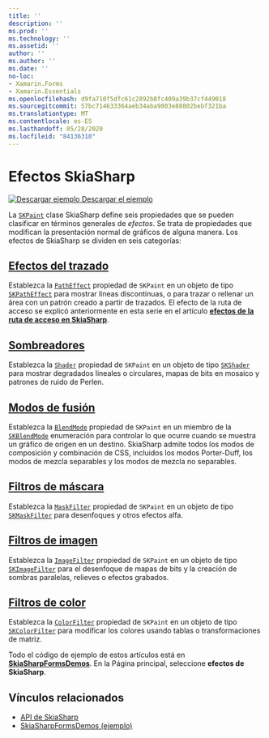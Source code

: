 ```yaml
---
title: ''
description: ''
ms.prod: ''
ms.technology: ''
ms.assetid: ''
author: ''
ms.author: ''
ms.date: ''
no-loc:
- Xamarin.Forms
- Xamarin.Essentials
ms.openlocfilehash: d9fa710f5dfc61c2892b8fc409a39b37cf449018
ms.sourcegitcommit: 57bc714633364aeb34aba9803e88802bebf321ba
ms.translationtype: MT
ms.contentlocale: es-ES
ms.lasthandoff: 05/28/2020
ms.locfileid: "84136310"
---
```

# <a name="skiasharp-effects"></a>Efectos SkiaSharp

[![Descargar ejemplo](~/media/shared/download.png) Descargar el ejemplo](https://docs.microsoft.com/samples/xamarin/xamarin-forms-samples/skiasharpforms-demos)

La [`SKPaint`](xref:SkiaSharp.SKPaint) clase SkiaSharp define seis propiedades que se pueden clasificar en términos generales de _efectos_. Se trata de propiedades que modifican la presentación normal de gráficos de alguna manera. Los efectos de SkiaSharp se dividen en seis categorías:

## <a name="path-effects"></a>[Efectos del trazado](../curves/effects.md)

Establezca la [`PathEffect`](xref:SkiaSharp.SKPaint.PathEffect) propiedad de `SKPaint` en un objeto de tipo [`SKPathEffect`](xref:SkiaSharp.SKPathEffect) para mostrar líneas discontinuas, o para trazar o rellenar un área con un patrón creado a partir de trazados. El efecto de la ruta de acceso se explicó anteriormente en esta serie en el artículo [**efectos de la ruta de acceso en SkiaSharp**](../curves/effects.md).

## <a name="shaders"></a>[Sombreadores](shaders/index.md)

Establezca la [`Shader`](xref:SkiaSharp.SKPaint.Shader) propiedad de `SKPaint` en un objeto de tipo [`SKShader`](xref:SkiaSharp.SKShader) para mostrar degradados lineales o circulares, mapas de bits en mosaico y patrones de ruido de Perlen.

## <a name="blend-modes"></a>[Modos de fusión](blend-modes/index.md)

Establezca la [`BlendMode`](xref:SkiaSharp.SKPaint.BlendMode) propiedad de `SKPaint` en un miembro de la [`SKBlendMode`](xref:SkiaSharp.SKBlendMode) enumeración para controlar lo que ocurre cuando se muestra un gráfico de origen en un destino. SkiaSharp admite todos los modos de composición y combinación de CSS, incluidos los modos Porter-Duff, los modos de mezcla separables y los modos de mezcla no separables.

## <a name="mask-filters"></a>[Filtros de máscara](mask-filters.md)

Establezca la [`MaskFilter`](xref:SkiaSharp.SKPaint.MaskFilter) propiedad de `SKPaint` en un objeto de tipo [`SKMaskFilter`](xref:SkiaSharp.SKMaskFilter) para desenfoques y otros efectos alfa.

## <a name="image-filters"></a>[Filtros de imagen](image-filters.md)

Establezca la [`ImageFilter`](xref:SkiaSharp.SKPaint.ImageFilter) propiedad de `SKPaint` en un objeto de tipo [`SKImageFilter`](xref:SkiaSharp.SKImageFilter) para el desenfoque de mapas de bits y la creación de sombras paralelas, relieves o efectos grabados.

## <a name="color-filters"></a>[Filtros de color](color-filters.md)

Establezca la [`ColorFilter`](xref:SkiaSharp.SKPaint.ColorFilter) propiedad de `SKPaint` en un objeto de tipo [`SKColorFilter`](xref:SkiaSharp.SKColorFilter) para modificar los colores usando tablas o transformaciones de matriz.

Todo el código de ejemplo de estos artículos está en [**SkiaSharpFormsDemos**](https://docs.microsoft.com/samples/xamarin/xamarin-forms-samples/skiasharpforms-demos). En la Página principal, seleccione **efectos de SkiaSharp**.

## <a name="related-links"></a>Vínculos relacionados

- [API de SkiaSharp](https://docs.microsoft.com/dotnet/api/skiasharp)
- [SkiaSharpFormsDemos (ejemplo)](https://docs.microsoft.com/samples/xamarin/xamarin-forms-samples/skiasharpforms-demos)
